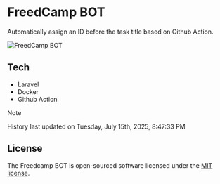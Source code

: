 # FreedCamp BOT

Automatically assign an ID before the task title based on Github Action.

![FreedCamp BOT](https://repository-images.githubusercontent.com/737932867/7d34798b-2680-471c-b089-a78a718d3d6a)

## Tech

- Laravel
- Docker
- Github Action

> [!NOTE]  
> History last updated on Tuesday, July 15th, 2025, 8:47:33 PM

## License

The Freedcamp BOT is open-sourced software licensed under the [MIT license](https://opensource.org/licenses/MIT).
